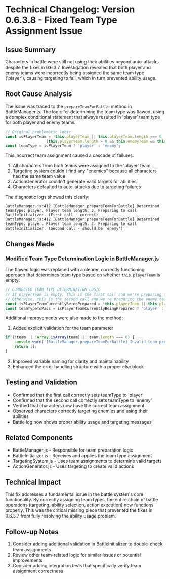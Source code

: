 # Technical Changelog: Version 0.6.3.8 - Fixed Team Type Assignment Issue

## Issue Summary
Characters in battle were still not using their abilities beyond auto-attacks despite the fixes in 0.6.3.7. Investigation revealed that both player and enemy teams were incorrectly being assigned the same team type ('player'), causing targeting to fail, which in turn prevented ability usage.

## Root Cause Analysis
The issue was traced to the `prepareTeamForBattle` method in BattleManager.js. The logic for determining the team type was flawed, using a complex conditional statement that always resulted in 'player' team type for both player and enemy teams:

```javascript
// Original problematic logic
const isPlayerTeam = !this.playerTeam || this.playerTeam.length === 0 || 
                  (this.playerTeam.length > 0 && this.enemyTeam && this.enemyTeam.length > 0);
const teamType = isPlayerTeam ? 'player' : 'enemy';
```

This incorrect team assignment caused a cascade of failures:
1. All characters from both teams were assigned to the 'player' team
2. Targeting system couldn't find any "enemies" because all characters had the same team value
3. ActionGenerator couldn't generate valid targets for abilities
4. Characters defaulted to auto-attacks due to targeting failures

The diagnostic logs showed this clearly:
```
BattleManager.js:412 [BattleManager.prepareTeamForBattle] Determined teamType: player. Player team length: 3. Preparing to call BattleInitializer. (First call - correct)
BattleManager.js:412 [BattleManager.prepareTeamForBattle] Determined teamType: player. Player team length: 3. Preparing to call BattleInitializer. (Second call - should be 'enemy')
```

## Changes Made

### Modified Team Type Determination Logic in BattleManager.js
The flawed logic was replaced with a clearer, correctly functioning approach that determines team type based on whether `this.playerTeam` is empty:

```javascript
// CORRECTED TEAM TYPE DETERMINATION LOGIC
// If playerTeam is empty, this is the first call and we're preparing the player team
// Otherwise, this is the second call and we're preparing the enemy team
const isPlayerTeamCurrentlyBeingPrepared = !this.playerTeam || this.playerTeam.length === 0;
const teamTypeToPass = isPlayerTeamCurrentlyBeingPrepared ? 'player' : 'enemy';
```

Additional improvements were also made to the method:

1. Added explicit validation for the team parameter
```javascript
if (!team || !Array.isArray(team) || team.length === 0) {
    console.warn('[BattleManager.prepareTeamForBattle] Invalid team provided:', team);
    return [];
}
```

2. Improved variable naming for clarity and maintainability
3. Enhanced the error handling structure with a proper else block

## Testing and Validation
- Confirmed that the first call correctly sets teamType to 'player'
- Confirmed that the second call correctly sets teamType to 'enemy'
- Verified that characters now have the correct team assignment
- Observed characters correctly targeting enemies and using their abilities
- Battle log now shows proper ability usage and targeting messages

## Related Components
- BattleManager.js - Responsible for team preparation logic
- BattleInitializer.js - Receives and applies the team type assignment
- TargetingSystem.js - Uses team assignments to determine valid targets
- ActionGenerator.js - Uses targeting to create valid actions

## Technical Impact
This fix addresses a fundamental issue in the battle system's core functionality. By correctly assigning team types, the entire chain of battle operations (targeting, ability selection, action execution) now functions properly. This was the critical missing piece that prevented the fixes in 0.6.3.7 from fully resolving the ability usage problem.

## Follow-up Notes
1. Consider adding additional validation in BattleInitializer to double-check team assignments
2. Review other team-related logic for similar issues or potential improvements
3. Consider adding integration tests that specifically verify team assignment correctness
